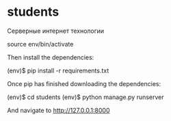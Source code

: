 # students
Серверные интернет технологии

source env/bin/activate

Then install the dependencies:

(env)$ pip install -r requirements.txt

Once pip has finished downloading the dependencies:

(env)$ cd students
(env)$ python manage.py runserver

And navigate to http://127.0.0.1:8000
